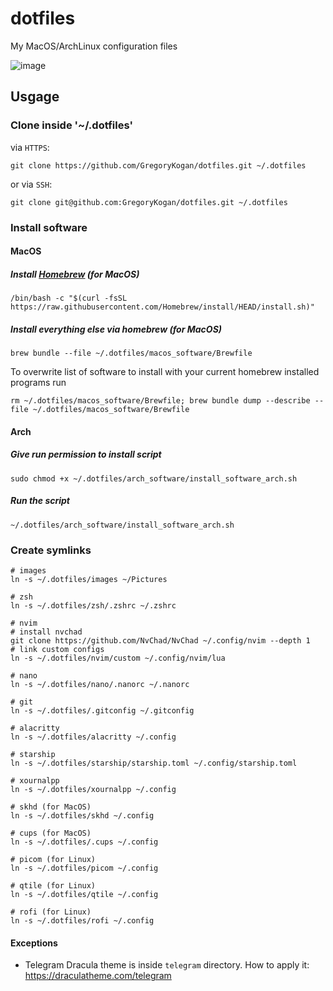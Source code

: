 # dotfiles
My MacOS/ArchLinux configuration files

![image](https://github.com/GregoryKogan/dotfiles/assets/60318411/70570850-a6e6-41bc-a77e-76a39c1dce3c)

## Usgage
### Clone inside '~/.dotfiles'
via `HTTPS`:
```shell
git clone https://github.com/GregoryKogan/dotfiles.git ~/.dotfiles
```
or via `SSH`:
```shell
git clone git@github.com:GregoryKogan/dotfiles.git ~/.dotfiles
```

### Install software
#### MacOS
##### Install [Homebrew](https://brew.sh/) (for MacOS)
```shell
/bin/bash -c "$(curl -fsSL https://raw.githubusercontent.com/Homebrew/install/HEAD/install.sh)"
```
##### Install everything else via homebrew (for MacOS)
```shell
brew bundle --file ~/.dotfiles/macos_software/Brewfile
```
To overwrite list of software to install with your current homebrew installed programs run
```shell
rm ~/.dotfiles/macos_software/Brewfile; brew bundle dump --describe --file ~/.dotfiles/macos_software/Brewfile
```
#### Arch
##### Give run permission to install script
```shell
sudo chmod +x ~/.dotfiles/arch_software/install_software_arch.sh
```
##### Run the script
```shell
~/.dotfiles/arch_software/install_software_arch.sh
```

### Create symlinks
```shell
# images
ln -s ~/.dotfiles/images ~/Pictures

# zsh
ln -s ~/.dotfiles/zsh/.zshrc ~/.zshrc

# nvim
# install nvchad
git clone https://github.com/NvChad/NvChad ~/.config/nvim --depth 1
# link custom configs
ln -s ~/.dotfiles/nvim/custom ~/.config/nvim/lua

# nano
ln -s ~/.dotfiles/nano/.nanorc ~/.nanorc

# git
ln -s ~/.dotfiles/.gitconfig ~/.gitconfig

# alacritty
ln -s ~/.dotfiles/alacritty ~/.config

# starship
ln -s ~/.dotfiles/starship/starship.toml ~/.config/starship.toml

# xournalpp
ln -s ~/.dotfiles/xournalpp ~/.config

# skhd (for MacOS)
ln -s ~/.dotfiles/skhd ~/.config

# cups (for MacOS)
ln -s ~/.dotfiles/.cups ~/.config

# picom (for Linux)
ln -s ~/.dotfiles/picom ~/.config

# qtile (for Linux)
ln -s ~/.dotfiles/qtile ~/.config

# rofi (for Linux)
ln -s ~/.dotfiles/rofi ~/.config
```

#### Exceptions
- Telegram Dracula theme is inside `telegram` directory. How to apply it: https://draculatheme.com/telegram
